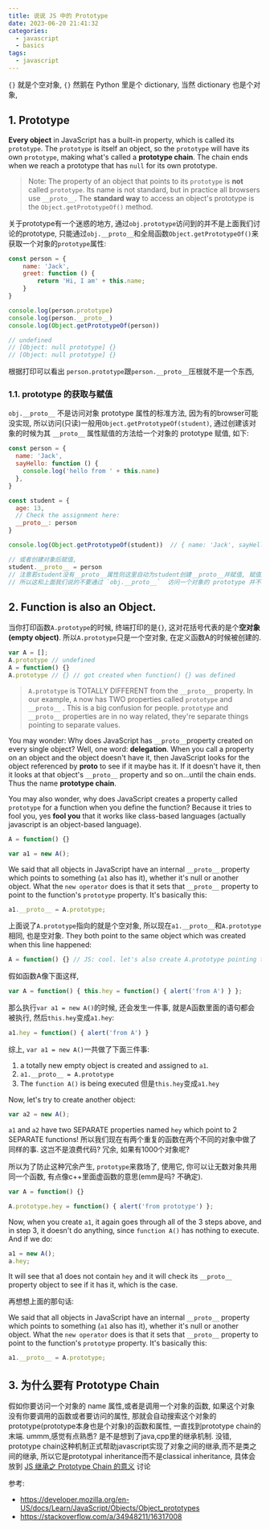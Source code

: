 ```yaml
---
title: 说说 JS 中的 Prototype
date: 2023-06-20 21:41:32
categories:
  - javascript
  - basics
tags:
  - javascript
---
```


`{}` 就是个空对象, `{}` 然鹅在 Python 里是个 dictionary, 当然 dictionary 也是个对象, 

## 1. Prototype

**Every object** in JavaScript has a built-in property, which is called its `prototype`. The `prototype` is itself an object, so the `prototype` will have its own `prototype`, making what's called a **prototype chain**. The chain ends when we reach a prototype that has `null` for its own prototype. 

> Note: The property of an object that points to its `prototype` is **not** called `prototype`. Its name is not standard, but in practice all browsers use `__proto__`. The **standard way** to access an object's prototype is the `Object.getPrototypeOf()` method. 

关于prototype有一个迷惑的地方, 通过`obj.prototype`访问到的并不是上面我们讨论的prototype, 只能通过`obj.__proto__`和全局函数`Object.getPrototypeOf()`来获取一个对象的`prototype`属性:

```js
const person = {
    name: 'Jack',
    greet: function () {
        return 'Hi, I am' + this.name;
    }
}

console.log(person.prototype)
console.log(person.__proto__)
console.log(Object.getPrototypeOf(person))

// undefined
// [Object: null prototype] {}
// [Object: null prototype] {}
```

根据打印可以看出 `person.prototype`跟`person.__proto__`压根就不是一个东西, 

### 1.1. prototype 的获取与赋值

`obj.__proto__` 不是访问对象 prototype 属性的标准方法, 因为有的browser可能没实现, 所以访问(只读)一般用`Object.getPrototypeOf(student)`, 通过创建该对象的时候为其 `__proto__` 属性赋值的方法给一个对象的 prototype 赋值, 如下: 

```js
const person = {
  name: 'Jack',
  sayHello: function () {
    console.log('hello from ' + this.name)
  },
}

const student = {
  age: 13,
  // Check the assignment here:
  __proto__: person
}

console.log(Object.getPrototypeOf(student))  // { name: 'Jack', sayHello: [Function: sayHello] }

// 或者创建对象后赋值, 
student.__proto__ = person
// 注意若student没有__proto__属性则这里自动为student创建__proto__并赋值, 赋值后我们就可以访问了
// 所以这和上面我们说的不要通过 `obj.__proto__`  访问一个对象的 prototype 并不矛盾
```

## 2. Function is also an Object.

当你打印函数`A.prototype`的时候, 终端打印的是`{}`, 这对花括号代表的是个**空对象(empty object)**. 所以`A.prototype`只是一个空对象, 在定义函数A的时候被创建的. 
```js
var A = [];
A.prototype // undefined
A = function() {}
A.prototype // {} // got created when function() {} was defined
```

> `A.prototype` is TOTALLY DIFFERENT from the `__proto__` property. In our example, `A` now has TWO properties called `prototype` and `__proto__` . This is a big confusion for people. `prototype` and `__proto__` properties are in no way related, they're separate things pointing to separate values.

You may wonder: Why does JavaScript has `__proto__`property created on every single object? Well, one word: **delegation**. When you call a property on an object and the object doesn't have it, then JavaScript looks for the object referenced by __proto__ to see if it maybe has it. If it doesn't have it, then it looks at that object's `__proto__` property and so on...until the chain ends. Thus the name **prototype chain**. 

You may also wonder, why does JavaScript creates a property called `prototype` for a function when you define the function? Because it tries to fool you, yes **fool you** that it works like class-based languages (actually javascript is an object-based language).

```js
A = function() {}

var a1 = new A();
```

We said that all objects in JavaScript have an internal `__proto__` property which points to something (`a1` also has it), whether it's null or another object. What the `new operator` does is that it sets that `__proto__` property to point to the function's `prototype` property. It's basically this:

```js
a1.__proto__ = A.prototype;
```

上面说了`A.prototype`指向的就是个空对象, 所以现在`a1.__proto__`和`A.prototype`相同, 也是空对象. They both point to the same object which was created when this line happened:
```js
A = function() {} // JS: cool. let's also create A.prototype pointing to empty {}
```

假如函数A像下面这样,

```js
var A = function() { this.hey = function() { alert('from A') } };
```
那么执行`var a1 = new A()`的时候, 还会发生一件事, 就是A函数里面的语句都会被执行, 然后`this.hey`变成`a1.hey`:
```js
a1.hey = function() { alert('from A') }
```

综上, `var a1 = new A()`一共做了下面三件事:

1. a totally new empty object is created and assigned to `a1`.
2. `a1.__proto__ = A.prototype`
3. The `function A()` is being executed 但是`this.hey`变成`a1.hey`

Now, let's try to create another object:

```js
var a2 = new A();
```

`a1` and `a2` have two SEPARATE properties named `hey` which point to 2 SEPARATE functions! 所以我们现在有两个重复的函数在两个不同的对象中做了同样的事. 这岂不是浪费代码? 冗余, 如果有1000个对象呢? 

所以为了防止这种冗余产生, `prototype`来救场了, 使用它, 你可以让无数对象共用同一个函数, 有点像c++里面虚函数的意思(emm是吗? 不确定).

```js
var A = function() {}

A.prototype.hey = function() { alert('from prototype') };
```
Now, when you create `a1`, it again goes through all of the 3 steps above, and in step 3, it doesn't do anything, since `function A()` has nothing to execute. And if we do:

```js
a1 = new A();
a.hey;
```

It will see that a1 does not contain `hey` and it will check its `__proto__` property object to see if it has it, which is the case. 

再想想上面的那句话:

We said that all objects in JavaScript have an internal `__proto__` property which points to something (`a1` also has it), whether it's null or another object. What the `new operator` does is that it sets that `__proto__` property to point to the function's `prototype` property. It's basically this:

```js
a1.__proto__ = A.prototype;
```

## 3. 为什么要有 Prototype Chain

假如你要访问一个对象的 name 属性,或者是调用一个对象的函数, 如果这个对象没有你要调用的函数或者要访问的属性, 那就会自动搜索这个对象的prototype(prototype本身也是个对象)的函数和属性, 一直找到prototype chain的末端. ummm,感觉有点熟悉? 是不是想到了java,cpp里的继承机制. 没错, prototype chain这种机制正式帮助javascript实现了对象之间的继承,而不是类之间的继承, 所以它是prototypal inheritance而不是classical inheritance, 具体会放到 [JS 继承之 Prototype Chain 的意义](https://davidzhu.xyz/2023/06/21/JS/Basics/prototypal-inheritance/) 讨论

参考: 

- https://developer.mozilla.org/en-US/docs/Learn/JavaScript/Objects/Object_prototypes
- https://stackoverflow.com/a/34948211/16317008

